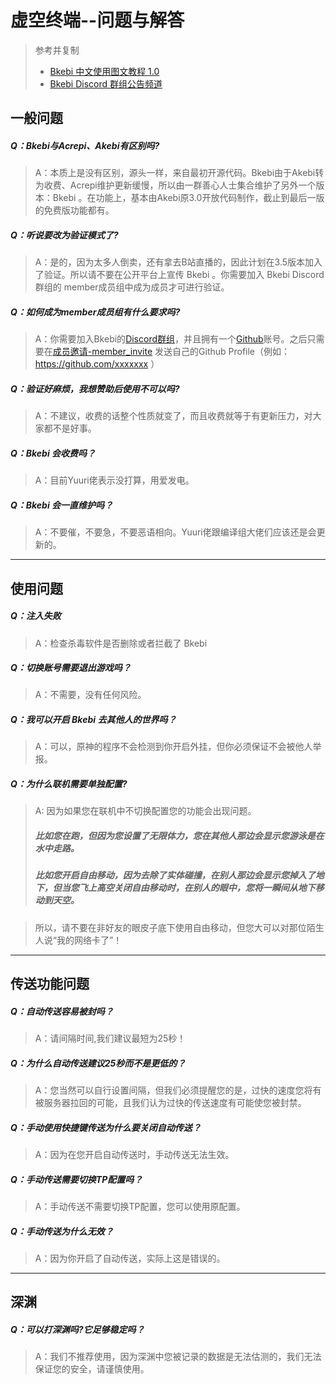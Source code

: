 # 虚空终端--问题与解答

>  参考并复制
>  * [Bkebi 中文使用图文教程 1.0](https://www.kdocs.cn/l/csNDRjijraFk)
>  * [Bkebi Discord 群组公告频道](https://discord.com/channels/1026295403282436097/1064766036714471465/1077543930721210419)


## 一般问题

##### Q：Bkebi与Acrepi、Akebi有区别吗?
  
  > A：本质上是没有区别，源头一样，来自最初开源代码。Bkebi由于Akebi转为收费、Acrepi维护更新缓慢，所以由一群善心人士集合维护了另外一个版本：Bkebi 。在功能上，基本由Akebi原3.0开放代码制作，截止到最后一版的免费版功能都有。

##### Q：听说要改为验证模式了?
  
  > A：是的，因为太多人倒卖，还有拿去B站直播的，因此计划在3.5版本加入了验证。所以请不要在公开平台上宣传 Bkebi 。你需要加入 Bkebi Discord 群组的 member成员组中成为成员才可进行验证。


##### Q：如何成为member成员组有什么要求吗?

  > A：你需要加入Bkebi的[Discord群组](https://discord.gg/bkebi)，并且拥有一个[Github](https://github.com/)账号。之后只需要在[成员邀请-member_invite](https://discord.com/channels/1026295403282436097/1064938146195845191) 发送自己的Github Profile（例如：https://github.com/xxxxxxx ）

##### Q：验证好麻烦，我想赞助后使用不可以吗?
  > A：不建议，收费的话整个性质就变了，而且收费就等于有更新压力，对大家都不是好事。

##### Q：Bkebi 会收费吗？
  > A：目前Yuuri佬表示没打算，用爱发电。

##### Q：Bkebi 会一直维护吗？
  > A：不要催，不要急，不要恶语相向。Yuuri佬跟编译组大佬们应该还是会更新的。

---
## 使用问题
##### Q：注入失败

  > A：检查杀毒软件是否删除或者拦截了 Bkebi

##### Q：切换账号需要退出游戏吗？

  > A：不需要，没有任何风险。


##### Q：我可以开启 Bkebi 去其他人的世界吗？

  > A：可以，原神的程序不会检测到你开启外挂，但你必须保证不会被他人举报。


##### Q：为什么联机需要单独配置?

  > A: 因为如果您在联机中不切换配置您的功能会出现问题。
  > ##### 比如您在跑，但因为您设置了无限体力，您在其他人那边会显示您游泳是在水中走路。
  > ##### 比如您开启自由移动，因为去除了实体碰撞，在别人那边会显示您掉入了地下，但当您飞上高空关闭自由移动时，在别人的眼中，您将一瞬间从地下移动到天空。

  > 所以，请不要在非好友的眼皮子底下使用自由移动，但您大可以对那位陌生人说“我的网络卡了”！



---
## 传送功能问题
##### Q：自动传送容易被封吗？

  > A：请间隔时间,我们建议最短为25秒！


##### Q：为什么自动传送建议25秒而不是更低的？

  > A：您当然可以自行设置间隔，但我们必须提醒您的是，过快的速度您将有被服务器拉回的可能，且我们认为过快的传送速度有可能使您被封禁。


##### Q：手动使用快捷键传送为什么要关闭自动传送？

  > A：因为在您开启自动传送时，手动传送无法生效。


##### Q：手动传送需要切换TP配置吗？

  > A：手动传送不需要切换TP配置，您可以使用原配置。


##### Q：手动传送为什么无效？

  > A：因为你开启了自动传送，实际上这是错误的。

---
## 深渊
##### Q：可以打深渊吗?它足够稳定吗？

  > A：我们不推荐使用，因为深渊中您被记录的数据是无法估测的，我们无法保证您的安全，请谨慎使用。 


